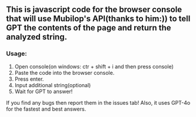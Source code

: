 ## This is javascript code for the browser console that will use Mubilop's API(thanks to him:)) to tell GPT the contents of the page and return the analyzed string.
### Usage:
1. Open console(on windows: ctr + shift + i and then press console)
2. Paste the code into the browser console.
3. Press enter.
4. Input additional string(optional)
5. Wait for GPT to answer!

If you find any bugs then report them in the issues tab!
Also, it uses GPT-4o for the fastest and best answers.
